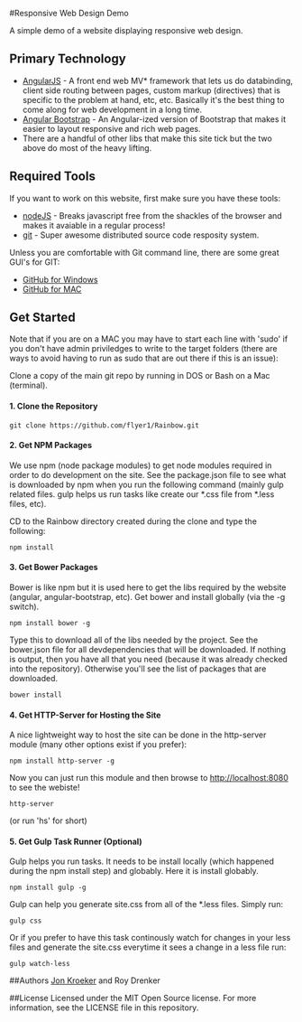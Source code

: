 #Responsive Web Design Demo

A simple demo of a website displaying responsive web design.

## Primary Technology
- [AngularJS](https://angularjs.org/) - A front end web MV* framework that lets us do databinding, client side routing between pages, custom markup (directives) that is specific to the problem at hand, etc, etc. Basically it's the best thing to come along for web development in a long time.
- [Angular Bootstrap](http://angular-ui.github.io/bootstrap/) - An Angular-ized version of Bootstrap that makes it easier to layout responsive and rich web pages.
- There are a handful of other libs that make this site tick but the two above do most of the heavy lifting.


## Required Tools
If you want to work on this website, first make sure you have these tools:

- [nodeJS](http://nodejs.org/) - Breaks javascript free from the shackles of the browser and makes it avaiable in a regular process!
- [git](http://git-scm.com/downloads) - Super awesome distributed source code resposity system.


Unless you are comfortable with Git command line, there are some great GUI's for GIT: 

- [GitHub for Windows](https://windows.github.com/)
- [GitHub for MAC](https://mac.github.com/)

## Get Started

Note that if you are on a MAC you may have to start each line with 'sudo' if you don't have admin priviledges to write to the target folders (there are ways to avoid having to run as sudo that are out there if this is an issue):

Clone a copy of the main git repo by running in DOS or Bash on a Mac (terminal).

#### 1. Clone the Repository
```
git clone https://github.com/flyer1/Rainbow.git
```

#### 2. Get NPM Packages
We use npm (node package modules) to get node modules required in order to do development on the site. See the package.json file to see what is downloaded by npm when you run the following command (mainly gulp related files. gulp helps us run tasks like create our *.css file from *.less files, etc).

CD to the Rainbow directory created during the clone and type the following:

```
npm install 
```

#### 3. Get Bower Packages
Bower is like npm but it is used here to get the libs required by the website (angular, angular-bootstrap, etc). 
Get bower and install globally (via the -g switch). 
```
npm install bower -g
```

Type this to download all of the libs needed by the project. See the bower.json file for all devdependencies that will be downloaded. If nothing is output, then you have all that you need (because it was already checked into the repository). Otherwise you'll see the list of packages that are downloaded.


```
bower install 
```

#### 4. Get HTTP-Server for Hosting the Site

A nice lightweight way to host the site can be done in the http-server module (many other options exist if you prefer):

```
npm install http-server -g
```

Now you can just run this module and then browse to [http://localhost:8080](http://localhost:8080) to see the webiste!

```
http-server
```

(or run 'hs' for short)

#### 5. Get Gulp Task Runner (Optional)
Gulp helps you run tasks. It needs to be install locally (which happened during the npm install step) and globably. Here it is install globably.

```
npm install gulp -g
```


Gulp can help you generate site.css from all of the *.less files. Simply run:

```
gulp css
```

Or if you prefer to have this task continously watch for changes in your less files and generate the site.css everytime it sees a change in a less file run:

```
gulp watch-less
```


##Authors
[Jon Kroeker](https://github.com/flyer1) and Roy Drenker

##License
Licensed under the MIT Open Source license. For more information, see the LICENSE file in this repository.
